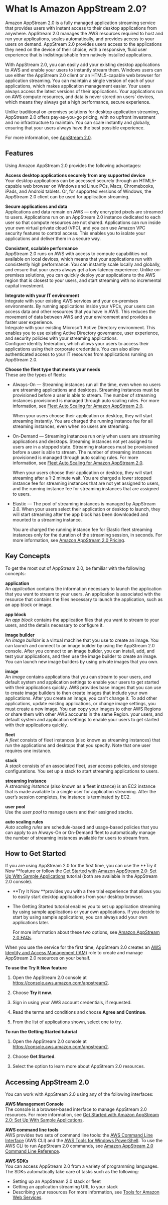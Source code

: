 # What Is Amazon AppStream 2\.0?<a name="what-is-appstream"></a>

Amazon AppStream 2\.0 is a fully managed application streaming service that provides users with instant access to their desktop applications from anywhere\. AppStream 2\.0 manages the AWS resources required to host and run your applications, scales automatically, and provides access to your users on demand\. AppStream 2\.0 provides users access to the applications they need on the device of their choice, with a responsive, fluid user experience that is indistinguishable from natively installed applications\. 

With AppStream 2\.0, you can easily add your existing desktop applications to AWS and enable your users to instantly stream them\. Windows users can use either the AppStream 2\.0 client or an HTML5\-capable web browser for application streaming\. You can maintain a single version of each of your applications, which makes application management easier\. Your users always access the latest versions of their applications\. Your applications run on AWS compute resources, and data is never stored on users' devices, which means they always get a high performance, secure experience\.

Unlike traditional on\-premises solutions for desktop application streaming, AppStream 2\.0 offers pay\-as\-you\-go pricing, with no upfront investment and no infrastructure to maintain\. You can scale instantly and globally, ensuring that your users always have the best possible experience\.

For more information, see [AppStream 2\.0](https://aws.amazon.com/appstream2/details)\.

## Features<a name="what-is-features"></a>

Using Amazon AppStream 2\.0 provides the following advantages:

**Access desktop applications securely from any supported device**  
Your desktop applications can be accessed securely through an HTML5\-capable web browser on Windows and Linux PCs, Macs, Chromebooks, iPads, and Android tablets\. Or, for supported versions of Windows, the AppStream 2\.0 client can be used for application streaming\.

**Secure applications and data**  
Applications and data remain on AWS — only encrypted pixels are streamed to users\. Applications run on an AppStream 2\.0 instance dedicated to each user so that compute resources are not shared\. Applications can run inside your own virtual private cloud \(VPC\), and you can use Amazon VPC security features to control access\. This enables you to isolate your applications and deliver them in a secure way\.

**Consistent, scalable performance**  
AppStream 2\.0 runs on AWS with access to compute capabilities not available on local devices, which means that your applications run with consistently high performance\. You can instantly scale locally and globally, and ensure that your users always get a low\-latency experience\. Unlike on\-premises solutions, you can quickly deploy your applications to the AWS region that is closest to your users, and start streaming with no incremental capital investment\.

**Integrate with your IT environment**  
Integrate with your existing AWS services and your on\-premises environments\. By running applications inside your VPCs, your users can access data and other resources that you have in AWS\. This reduces the movement of data between AWS and your environment and provides a faster user experience\.  
Integrate with your existing Microsoft Active Directory environment\. This enables you to use existing Active Directory governance, user experience, and security policies with your streaming applications\.  
Configure identity federation, which allows your users to access their applications using their corporate credentials\. You can also allow authenticated access to your IT resources from applications running on AppStream 2\.0\.

**Choose the fleet type that meets your needs**  
These are the types of fleets:  
+ Always\-On — Streaming instances run all the time, even when no users are streaming applications and desktops\. Streaming instances must be provisioned before a user is able to stream\. The number of streaming instances provisioned is managed through auto scaling rules\. For more information, see [Fleet Auto Scaling for Amazon AppStream 2\.0](autoscaling.md)\.

  When your users choose their application or desktop, they will start streaming instantly\. You are charged the running instance fee for all streaming instances, even when no users are streaming\.
+ On\-Demand — Streaming instances run only when users are streaming applications and desktops\. Streaming instances not yet assigned to users are in a stopped state\. Streaming instances must be provisioned before a user is able to stream\. The number of streaming instances provisioned is managed through auto scaling rules\. For more information, see [Fleet Auto Scaling for Amazon AppStream 2\.0](autoscaling.md)\.

  When your users choose their application or desktop, they will start streaming after a 1\-2 minute wait\. You are charged a lower stopped instance fee for streaming instances that are not yet assigned to users, and the running instance fee for streaming instances that are assigned to users\.
+ Elastic — The pool of streaming instances is managed by AppStream 2\.0\. When your users select their application or desktop to launch, they will start streaming after the app block has been downloaded and mounted to a streaming instance\. 

  You are charged the running instance fee for Elastic fleet streaming instances only for the duration of the streaming session, in seconds\.
For more information, see [Amazon AppStream 2\.0 Pricing](https://aws.amazon.com/appstream2/pricing/)\.

## Key Concepts<a name="what-is-concepts"></a>

To get the most out of AppStream 2\.0, be familiar with the following concepts:

**application**  
An *application* contains the information necessary to launch the application that you want to stream to your users\. An application is associated with the resource that contains the files necessary to launch the application, such as an app block or image\.

**app block**  
An *app block* contains the application files that you want to stream to your users, and the details necessary to configure it\.

**image builder**  
An *image builder* is a virtual machine that you use to create an image\. You can launch and connect to an image builder by using the AppStream 2\.0 console\. After you connect to an image builder, you can install, add, and test your applications, and then use the image builder to create an image\. You can launch new image builders by using private images that you own\.

**image**  
An *image* contains applications that you can stream to your users, and default system and application settings to enable your users to get started with their applications quickly\. AWS provides base images that you can use to create image builders to then create images that include your own applications\. After you create an image, you can't change it\. To add other applications, update existing applications, or change image settings, you must create a new image\. You can copy your images to other AWS Regions or share them with other AWS accounts in the same Region\. your users, and default system and application settings to enable your users to get started with their applications quickly\. 

**fleet**  
A *fleet* consists of fleet instances \(also known as streaming instances\) that run the applications and desktops that you specify\. Note that one user requires one instance\.

**stack**  
A *stack* consists of an associated fleet, user access policies, and storage configurations\. You set up a stack to start streaming applications to users\.

**streaming instance**  
A *streaming instance* \(also known as a fleet instance\) is an EC2 instance that is made available to a single user for application streaming\. After the user’s session completes, the instance is terminated by EC2\.

**user pool**  
Use the *user pool* to manage users and their assigned stacks\.

**auto scaling rules**  
*Auto scaling rules* are schedule\-based and usage\-based policies that you can apply to an Always\-On or On\-Demand fleet to automatically manage the number of streaming instances available for users to stream from\.

## How to Get Started<a name="what-is-how-to-start"></a>

If you are using AppStream 2\.0 for the first time, you can use the **Try it Now **feature or follow the [Get Started with Amazon AppStream 2\.0: Set Up With Sample Applications](getting-started.md) tutorial \(both are available in the AppStream 2\.0 console\)\.
+ **Try It Now **provides you with a free trial experience that allows you to easily start desktop applications from your desktop browser\. 
+ The Getting Started tutorial enables you to set up application streaming by using sample applications or your own applications\. If you decide to start by using sample applications, you can always add your own applications later\.

  For more information about these two options, see [Amazon AppStream 2\.0 FAQs](https://aws.amazon.com/appstream2/faqs/)\.

When you use the service for the first time, AppStream 2\.0 creates an [AWS Identity and Access Management \(IAM\)](https://aws.amazon.com/iam/faqs/) role to create and manage AppStream 2\.0 resources on your behalf\. 

**To use the Try It Now feature**

1. Open the AppStream 2\.0 console at [https://console\.aws\.amazon\.com/appstream2](https://console.aws.amazon.com/appstream2)\.

1. Choose **Try it now**\.

1. Sign in using your AWS account credentials, if requested\.

1. Read the terms and conditions and choose **Agree and Continue**\.

1. From the list of applications shown, select one to try\.

**To run the Getting Started tutorial**

1. Open the AppStream 2\.0 console at [https://console\.aws\.amazon\.com/appstream2](https://console.aws.amazon.com/appstream2)\.

1. Choose **Get Started**\.

1. Select the option to learn more about AppStream 2\.0 resources\.

## Accessing AppStream 2\.0<a name="what-is-accessing"></a>

You can work with AppStream 2\.0 using any of the following interfaces:

**AWS Management Console**  
The console is a browser\-based interface to manage AppStream 2\.0 resources\. For more information, see [Get Started with Amazon AppStream 2\.0: Set Up With Sample Applications](getting-started.md)\.

**AWS command line tools**  
AWS provides two sets of command line tools: the [AWS Command Line Interface](https://docs.aws.amazon.com/cli/latest/userguide/) \(AWS CLI\) and the [AWS Tools for Windows PowerShell](https://docs.aws.amazon.com/powershell/latest/userguide/)\. To use the AWS CLI to run AppStream 2\.0 commands, see [Amazon AppStream 2\.0 Command Line Reference](https://docs.aws.amazon.com/cli/latest/reference/appstream/)\.

**AWS SDKs**  
You can access AppStream 2\.0 from a variety of programming languages\. The SDKs automatically take care of tasks such as the following:  
+ Setting up an AppStream 2\.0 stack or fleet
+ Getting an application streaming URL to your stack
+ Describing your resources
For more information, see [Tools for Amazon Web Services](https://aws.amazon.com/tools/)\.